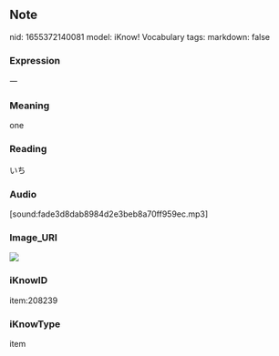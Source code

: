 ## Note
nid: 1655372140081
model: iKnow! Vocabulary
tags: 
markdown: false

### Expression
一

### Meaning
one

### Reading
いち

### Audio
[sound:fade3d8dab8984d2e3beb8a70ff959ec.mp3]

### Image_URI
<img src="2b1004a12f44893bdc51f7b5d830e610.jpg">

### iKnowID
item:208239

### iKnowType
item
